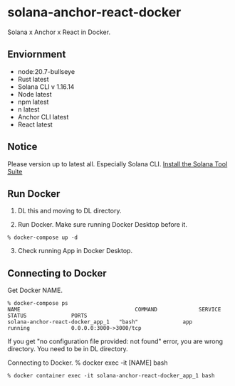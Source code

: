 # solana-anchor-react-docker
Solana x Anchor x React in Docker.

## Enviornment
- node:20.7-bullseye
- Rust latest
- Solana CLI v 1.16.14
- Node latest
- npm latest
- n latest
- Anchor CLI latest
- React latest

## Notice
Please version up to latest all. Especially Solana CLI.
[Install the Solana Tool Suite](https://docs.solana.com/cli/install-solana-cli-tools)

## Run Docker
1. DL this and moving to DL directory.

2. Run Docker. Make sure running Docker Desktop before it.
```
% docker-compose up -d
```

3. Check running App in Docker Desktop.

## Connecting to Docker
Get Docker NAME.
```
% docker-compose ps
NAME                                    COMMAND             SERVICE             STATUS              PORTS
solana-anchor-react-docker_app_1   "bash"              app                 running             0.0.0.0:3000->3000/tcp
```

If you get "no configuration file provided: not found" error, you are wrong directory. You need to be in DL directory.

Connecting to Docker.
% docker exec -it [NAME] bash
```
% docker container exec -it solana-anchor-react-docker_app_1 bash
```

